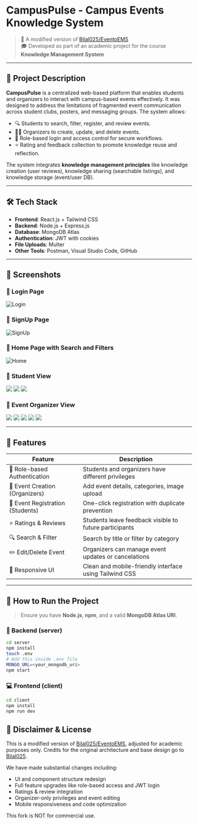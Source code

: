 # CampusPulse - Campus Events Knowledge System

> 🔔 A modified version of [Bilal025/EventoEMS](https://github.com/Bilal025/EventoEMS)  
> 🎓 Developed as part of an academic project for the course **Knowledge Management System**  

---

## 🎯 Project Description

**CampusPulse** is a centralized web-based platform that enables students and organizers to interact with campus-based events effectively. It was designed to address the limitations of fragmented event communication across student clubs, posters, and messaging groups. The system allows:

- 🔍 Students to search, filter, register, and review events.
- 🧑‍🏫 Organizers to create, update, and delete events.
- 🔐 Role-based login and access control for secure workflows.
- ⭐ Rating and feedback collection to promote knowledge reuse and reflection.

The system integrates **knowledge management principles** like knowledge creation (user reviews), knowledge sharing (searchable listings), and knowledge storage (event/user DB).

---

## 🛠️ Tech Stack

- **Frontend**: React.js + Tailwind CSS
- **Backend**: Node.js + Express.js
- **Database**: MongoDB Atlas
- **Authentication**: JWT with cookies
- **File Uploads**: Multer
- **Other Tools**: Postman, Visual Studio Code, GitHub

---

## 📸 Screenshots

### 🔐 Login Page
![Login](./screenshots/Login1.png)

### 📝 SignUp Page
![SignUp](./screenshots/SignUp1.png)

### 🎉 Home Page with Search and Filters
![Home](./screenshots/Main.png)

### 📄 Student View
![](./screenshots/Student1.png)
![](./screenshots/Student2.png)
![](./screenshots/Student3.png)

### 📄 Event Organizer View
![](./screenshots/Org1.png)
![](./screenshots/Org2.png)
![](./screenshots/Org3.png)
![](./screenshots/Org4.png)
![](./screenshots/Org5.png)

---

## 🚀 Features

| Feature                          | Description                                                  |
|----------------------------------|--------------------------------------------------------------|
| 🔐 Role-based Authentication     | Students and organizers have different privileges            |
| 📝 Event Creation (Organizers)  | Add event details, categories, image upload                  |
| 📅 Event Registration (Students) | One-click registration with duplicate prevention             |
| ⭐ Ratings & Reviews             | Students leave feedback visible to future participants       |
| 🔍 Search & Filter               | Search by title or filter by category                        |
| ✏️ Edit/Delete Event            | Organizers can manage event updates or cancelations          |
| 📱 Responsive UI                | Clean and mobile-friendly interface using Tailwind CSS       |

---

## 📖 How to Run the Project

> Ensure you have **Node.js**, **npm**, and a valid **MongoDB Atlas URI**.

### 🔧 Backend (server)

```bash
cd server
npm install
touch .env
# Add this inside .env file
MONGO_URL=<your_mongodb_uri>
npm start
```

### 💻 Frontend (client)

```bash
cd client
npm install
npm run dev
```

## 🔏 Disclaimer & License
This is a modified version of [Bilal025/EventoEMS](https://github.com/Bilal025/EventoEMS), adjusted for academic purposes only.
Credits for the original architecture and base design go to [Bilal025](https://github.com/Bilal025).

We have made substantial changes including:

* UI and component structure redesign
* Full feature upgrades like role-based access and JWT login
* Ratings & review integration
* Organizer-only privileges and event editing
* Mobile responsiveness and code optimization

This fork is NOT for commercial use.
